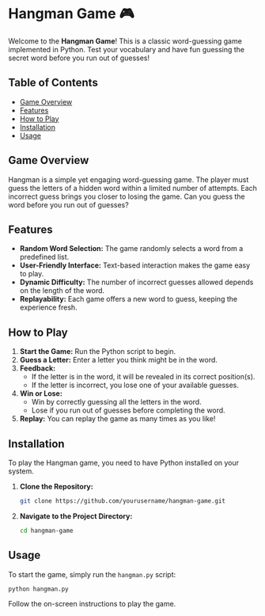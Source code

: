 # Hangman Game 🎮

Welcome to the **Hangman Game**! This is a classic word-guessing game implemented in Python. Test your vocabulary and have fun guessing the secret word before you run out of guesses!

## Table of Contents
- [Game Overview](#game-overview)
- [Features](#features)
- [How to Play](#how-to-play)
- [Installation](#installation)
- [Usage](#usage)

## Game Overview

Hangman is a simple yet engaging word-guessing game. The player must guess the letters of a hidden word within a limited number of attempts. Each incorrect guess brings you closer to losing the game. Can you guess the word before you run out of guesses?

## Features

- **Random Word Selection:** The game randomly selects a word from a predefined list.
- **User-Friendly Interface:** Text-based interaction makes the game easy to play.
- **Dynamic Difficulty:** The number of incorrect guesses allowed depends on the length of the word.
- **Replayability:** Each game offers a new word to guess, keeping the experience fresh.

## How to Play

1. **Start the Game:** Run the Python script to begin.
2. **Guess a Letter:** Enter a letter you think might be in the word.
3. **Feedback:** 
   - If the letter is in the word, it will be revealed in its correct position(s).
   - If the letter is incorrect, you lose one of your available guesses.
4. **Win or Lose:** 
   - Win by correctly guessing all the letters in the word.
   - Lose if you run out of guesses before completing the word.
5. **Replay:** You can replay the game as many times as you like!

## Installation

To play the Hangman game, you need to have Python installed on your system.

1. **Clone the Repository:**
   ```bash
   git clone https://github.com/yourusername/hangman-game.git
   ```
2. **Navigate to the Project Directory:**
   ```bash
   cd hangman-game
   ```

## Usage

To start the game, simply run the `hangman.py` script:

```bash
python hangman.py
```

Follow the on-screen instructions to play the game.